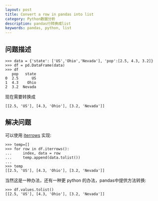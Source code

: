 ```yaml
---
layout: post
title: Convert a row in pandas into list
category: Python数据分析
description: pandas行转换成list
keywords: pandas, python, list
---
```


## 问题描述

```
>>> data = {'state': ['US','Ohio','Nevada'], 'pop':[2.5, 4.3, 3.2]}
>>> df = pd.DataFrame(data)
>>> df
   pop   state
0  2.5      US
1  4.3    Ohio
2  3.2  Nevada
```

现在需要转换成

```
[[2.5, 'US'], [4.3, 'Ohio'], [3.2, 'Nevada']]
```

## 解决问题

可以使用 [iterrows](http://pandas.pydata.org/pandas-docs/dev/generated/pandas.DataFrame.iterrows.html) 实现:

```
>>> temp=[]
>>> for row in df.iterrows():
...     index, data = row
...     temp.append(data.tolist())
...
>>> temp
[[2.5, 'US'], [4.3, 'Ohio'], [3.2, 'Nevada']]
```

当然这是一种办法，还有一种更 python 的办法，pandas中提供方法转换:

```
>>> df.values.tolist()
[[2.5, 'US'], [4.3, 'Ohio'], [3.2, 'Nevada']]
```


